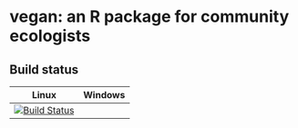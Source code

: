 # vegan: an R package for community ecologists

## Build status

Linux       | Windows
------------|------------
[![Build Status](https://travis-ci.org/vegandevs/vegan.svg?branch=master)](https://travis-ci.org/vegandevs/vegan) | 
